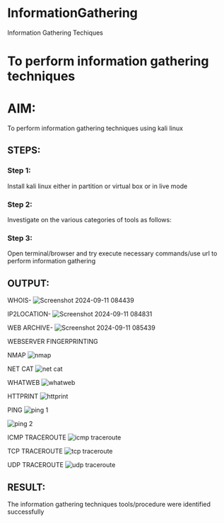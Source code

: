 # InformationGathering
Information Gathering Techiques

# To perform information gathering techniques

# AIM:

To perform information gathering techniques using kali linux 

## STEPS:

### Step 1:

Install kali linux either in partition or virtual box or in live mode

### Step 2:

Investigate on the various categories of tools as follows:

### Step 3:
Open terminal/browser and try execute necessary commands/use url to perform information gathering


## OUTPUT:
WHOIS-
![Screenshot 2024-09-11 084439](https://github.com/user-attachments/assets/fb1d1073-d8c9-4dd3-9a5a-e9972848c0a0)

IP2LOCATION-
![Screenshot 2024-09-11 084831](https://github.com/user-attachments/assets/e8767792-30ea-4d37-822f-f2aaf1500ba0)

WEB ARCHIVE-
![Screenshot 2024-09-11 085439](https://github.com/user-attachments/assets/76dc7e29-d17d-4add-80e7-bf8eb132f101)

WEBSERVER FINGERPRINTING

NMAP
![nmap](https://github.com/user-attachments/assets/f0362afc-12c1-4f8a-b114-5a37b413b236)

NET CAT
![net cat](https://github.com/user-attachments/assets/24a726d5-ab93-430b-8e28-468715644d43)

WHATWEB
![whatweb](https://github.com/user-attachments/assets/52c2f10a-0d9a-48c7-8ca2-ea343ced3803)

HTTPRINT
![httprint](https://github.com/user-attachments/assets/c4c46991-13b8-4d4c-8bdd-c4e161ad2248)

PING
![ping 1](https://github.com/user-attachments/assets/fd27baac-fd86-4888-89ec-b2f861b243b3)

![ping 2](https://github.com/user-attachments/assets/9589ea7b-fc97-45ca-b3b6-bdbf65835bec)

ICMP TRACEROUTE
![icmp traceroute](https://github.com/user-attachments/assets/e472bd53-039d-47e0-8262-551490fa8bf6)

TCP TRACEROUTE
![tcp traceroute](https://github.com/user-attachments/assets/fbf9e079-f074-422c-8393-62d12859bb2d)

UDP TRACEROUTE
![udp traceroute](https://github.com/user-attachments/assets/8b67dce1-b891-47d6-b2d8-6b8303a63a35)


## RESULT:
The information gathering techniques tools/procedure were  identified successfully
